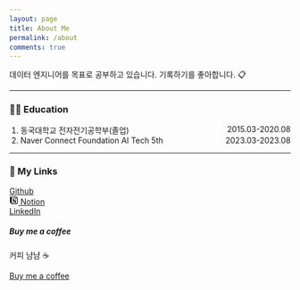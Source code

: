 ```yaml
---
layout: page
title: About Me
permalink: /about
comments: true
---
```


<head>
    <script src="https://kit.fontawesome.com/c0958f3d87.js" crossorigin="anonymous"></script>
</head>

<div class="row justify-content-between">
<div class="col-md-8 pr-5">

<p>데이터 엔지니어를 목표로 공부하고 있습니다. 기록하기를 좋아합니다. 📋</p>
<hr>

<h3>🧑‍🎓 Education</h3>
<ol style="padding-left: 0; margin-left: 20px;">
  <li>
    <div style="display: flex; justify-content: space-between;">
      <div>동국대학교 전자전기공학부(졸업)</div>
      <div style="text-align: right;">2015.03-2020.08</div>
    </div>
  </li>
  <li>
    <div style="display: flex; justify-content: space-between;">
      <div>Naver Connect Foundation AI Tech 5th</div>
      <div style="text-align: right;">2023.03-2023.08</div>
    </div>
  </li>
</ol>
<hr>
<h3>🔗 My Links</h3>
<ol style="padding-left: 0; list-style-type: none;">
  <li>
    <div>
      <a target="_blank" href="https://github.com/seungki1011"><i class="fa-brands fa-github" style="color: #0d0d0d;"></i> Github</a>
    </div>
  </li>
  <li>
    <div><a target="_blank" href="https://www.notion.so/"><img src="notion-logo.svg" width="16" height="16" alt="Notion SVG" /> Notion</a></div>
  </li>
  <li>
    <div><a target="_blank" href="https://www.linkedin.com/"><i class="fa-brands fa-linkedin" style="color: #000000;"></i> LinkedIn</a></div>
  </li>
</ol>
</div>

<div class="col-md-4">

<div class="sticky-top sticky-top-80">
<h5>Buy me a coffee</h5>

<p>커피 냠냠 ☕</p>

<a target="_blank" href="" class="btn btn-danger">Buy me a coffee</a> 
<!-- <a target="_blank" href="" class="btn btn-warning">Documentation</a> -->

</div>
</div>
</div>
